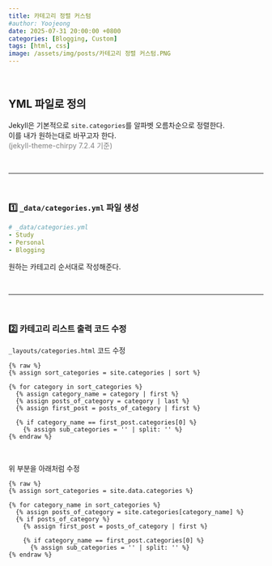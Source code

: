 ```yaml
---
title: 카테고리 정렬 커스텀
#author: Yoojeong
date: 2025-07-31 20:00:00 +0800
categories: [Blogging, Custom]
tags: [html, css]
image: /assets/img/posts/카테고리 정렬 커스텀.PNG
---
```


<br>

## YML 파일로 정의
Jekyll은 기본적으로 `site.categories`를 알파벳 오름차순으로 정렬한다.  
이를 내가 원하는대로 바꾸고자 한다.  
<span style="color:gray">(jekyll-theme-chirpy 7.2.4 기준)</span>   

<br>

---

<br>

### 1️⃣ `_data/categories.yml` 파일 생성
```yml
# _data/categories.yml
- Study
- Personal
- Blogging
```  
원하는 카테고리 순서대로 작성해준다.

<br>

---

<br>


### 2️⃣ 카테고리 리스트 출력 코드 수정  
`_layouts/categories.html` 코드 수정

```
{% raw %}
{% assign sort_categories = site.categories | sort %}

{% for category in sort_categories %}
  {% assign category_name = category | first %}
  {% assign posts_of_category = category | last %}
  {% assign first_post = posts_of_category | first %}

  {% if category_name == first_post.categories[0] %}
    {% assign sub_categories = '' | split: '' %}
{% endraw %}
```

<br>

위 부분을 아래처럼 수정  
```  
{% raw %}
{% assign sort_categories = site.data.categories %}

{% for category_name in sort_categories %}
  {% assign posts_of_category = site.categories[category_name] %}
  {% if posts_of_category %}
    {% assign first_post = posts_of_category | first %}

    {% if category_name == first_post.categories[0] %}
      {% assign sub_categories = '' | split: '' %}
{% endraw %}
```